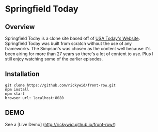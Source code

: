 # Springfield Today

## Overview
Springfield Today is a clone site based off of [USA Today's Website](http://usatoday.com). Springfield Today was built from scratch without the use of any frameworks. The Simpson's was chosen as the content well because it's been airing for more than 27 years so there's a lot of content to use. Plus I still enjoy watching some of the earlier episodes.

## Installation
```
git clone https://github.com/rickywid/front-row.git
npm install
npm start
browser url: localhost:8080
```
## DEMO
See a [Live Demo] (http://rickywid.github.io/front-row/)

